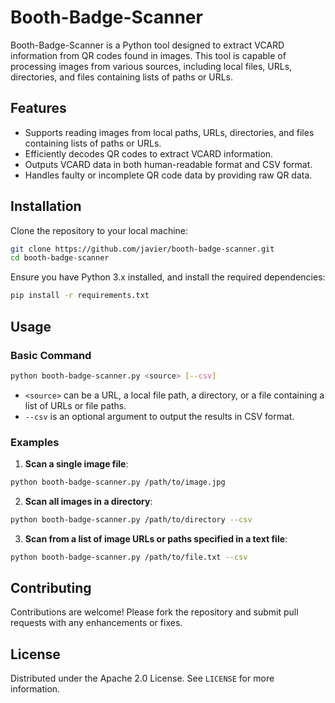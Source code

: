 
# Booth-Badge-Scanner

Booth-Badge-Scanner is a Python tool designed to extract VCARD information from QR codes found in images. This tool is capable of processing images from various sources, including local files, URLs, directories, and files containing lists of paths or URLs.

## Features

- Supports reading images from local paths, URLs, directories, and files containing lists of paths or URLs.
- Efficiently decodes QR codes to extract VCARD information.
- Outputs VCARD data in both human-readable format and CSV format.
- Handles faulty or incomplete QR code data by providing raw QR data.

## Installation

Clone the repository to your local machine:

```bash
git clone https://github.com/javier/booth-badge-scanner.git
cd booth-badge-scanner
```

Ensure you have Python 3.x installed, and install the required dependencies:

```bash
pip install -r requirements.txt
```

## Usage

### Basic Command

```bash
python booth-badge-scanner.py <source> [--csv]
```

- `<source>` can be a URL, a local file path, a directory, or a file containing a list of URLs or file paths.
- `--csv` is an optional argument to output the results in CSV format.

### Examples

1. **Scan a single image file**:

```bash
python booth-badge-scanner.py /path/to/image.jpg
```

2. **Scan all images in a directory**:

```bash
python booth-badge-scanner.py /path/to/directory --csv
```

3. **Scan from a list of image URLs or paths specified in a text file**:

```bash
python booth-badge-scanner.py /path/to/file.txt --csv
```

## Contributing

Contributions are welcome! Please fork the repository and submit pull requests with any enhancements or fixes.

## License

Distributed under the Apache 2.0 License. See `LICENSE` for more information.
